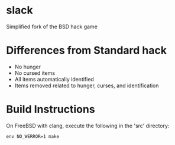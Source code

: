 slack
=====

Simplified fork of the BSD hack game

# Differences from Standard hack
* No hunger
* No cursed items
* All items automatically identified
* Items removed related to hunger, curses, and identification

# Build Instructions
On FreeBSD with clang, execute the following in the 'src' directory:

```
env NO_WERROR=1 make
```

